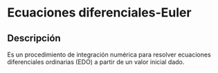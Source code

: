# Ecuaciones diferenciales-Euler

## Descripción

Es un procedimiento de integración numérica para resolver ecuaciones diferenciales ordinarias (EDO) a partir de un valor inicial dado.
